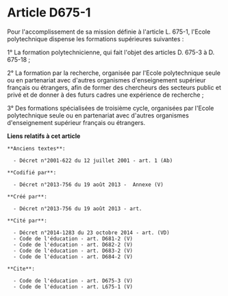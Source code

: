 # Article D675-1

Pour l'accomplissement de sa mission définie à l'article L. 675-1, l'Ecole polytechnique dispense les formations supérieures
suivantes : 

1° La formation polytechnicienne, qui fait l'objet des articles D. 675-3 à D. 675-18 ; 

2° La formation par la recherche, organisée par l'Ecole polytechnique seule ou en partenariat avec d'autres organismes
d'enseignement supérieur français ou étrangers, afin de former des chercheurs des secteurs public et privé et de donner à des
futurs cadres une expérience de recherche ; 

3° Des formations spécialisées de troisième cycle, organisées par l'Ecole polytechnique seule ou en partenariat avec d'autres
organismes d'enseignement supérieur français ou étrangers.

**Liens relatifs à cet article**

	**Anciens textes**:

	  - Décret n°2001-622 du 12 juillet 2001 - art. 1 (Ab)

	**Codifié par**:

	  - Décret n°2013-756 du 19 août 2013 -  Annexe (V)

	**Créé par**:

	  - Décret n°2013-756 du 19 août 2013 - art.

	**Cité par**:

	  - Décret n°2014-1283 du 23 octobre 2014 - art. (VD)
	  - Code de l'éducation - art. D681-2 (V)
	  - Code de l'éducation - art. D682-2 (V)
	  - Code de l'éducation - art. D683-2 (V)
	  - Code de l'éducation - art. D684-2 (V)

	**Cite**:

	  - Code de l'éducation - art. D675-3 (V)
	  - Code de l'éducation - art. L675-1 (V)
